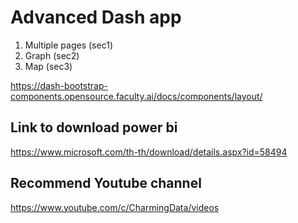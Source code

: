 # Advanced Dash app
1. Multiple pages (sec1)
2. Graph (sec2)
3. Map (sec3)

https://dash-bootstrap-components.opensource.faculty.ai/docs/components/layout/

## Link to download power bi
https://www.microsoft.com/th-th/download/details.aspx?id=58494

## Recommend Youtube channel
https://www.youtube.com/c/CharmingData/videos
